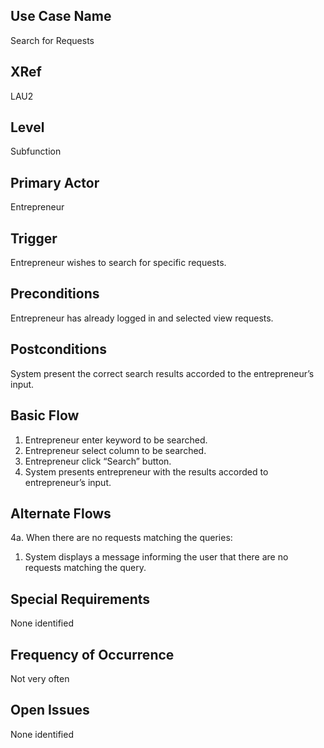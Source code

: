 

Use Case Name
-------------
Search for Requests

XRef
----
LAU2

Level
-----
Subfunction

Primary Actor
-------------
Entrepreneur

Trigger
-------
Entrepreneur wishes to search for specific requests.

Preconditions
-------------
Entrepreneur has already logged in and selected view requests.

Postconditions
--------------
System present the correct search results accorded to the entrepreneur’s input.

Basic Flow
----------
1. Entrepreneur enter keyword to be searched.
2. Entrepreneur select column to be searched.
3. Entrepreneur click “Search” button.
4. System presents entrepreneur with the results accorded to entrepreneur’s input.

Alternate Flows
---------------
4a. When there are no requests matching the queries:

1. System displays a message informing the user that there are no requests matching the query.

Special Requirements
--------------------
None identified

Frequency of Occurrence
-----------------------
Not very often

Open Issues
-----------
None identified


